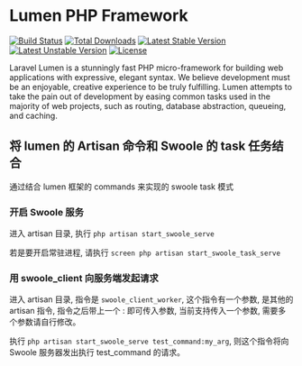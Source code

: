 # Lumen PHP Framework

[![Build Status](https://travis-ci.org/laravel/lumen-framework.svg)](https://travis-ci.org/laravel/lumen-framework)
[![Total Downloads](https://poser.pugx.org/laravel/lumen-framework/d/total.svg)](https://packagist.org/packages/laravel/lumen-framework)
[![Latest Stable Version](https://poser.pugx.org/laravel/lumen-framework/v/stable.svg)](https://packagist.org/packages/laravel/lumen-framework)
[![Latest Unstable Version](https://poser.pugx.org/laravel/lumen-framework/v/unstable.svg)](https://packagist.org/packages/laravel/lumen-framework)
[![License](https://poser.pugx.org/laravel/lumen-framework/license.svg)](https://packagist.org/packages/laravel/lumen-framework)

Laravel Lumen is a stunningly fast PHP micro-framework for building web applications with expressive, elegant syntax. We believe development must be an enjoyable, creative experience to be truly fulfilling. Lumen attempts to take the pain out of development by easing common tasks used in the majority of web projects, such as routing, database abstraction, queueing, and caching.

## 将 lumen 的 Artisan 命令和 Swoole 的 task 任务结合

通过结合 lumen 框架的 commands 来实现的 swoole task 模式

### 开启 Swoole 服务

进入 artisan 目录, 执行 `php artisan start_swoole_serve` 

若是要开启常驻进程, 请执行 `screen php artisan start_swoole_task_serve`

### 用 swoole_client 向服务端发起请求

进入  artisan 目录, 指令是 `swoole_client_worker`, 这个指令有一个参数, 是其他的 artisan 指令, 指令之后带上一个 : 即可传入参数, 当前支持传入一个参数, 需要多个参数请自行修改。

执行 `php artisan start_swoole_serve test_command:my_arg`, 则这个指令将向 Swoole 服务器发出执行 test_command 的请求。